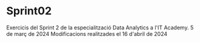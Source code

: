 # Sprint02
Exercicis del Sprint 2 de la especialització Data Analytics a l'IT Academy. 5 de març de 2024
Modificacions realitzades el 16 d'abril de 2024
